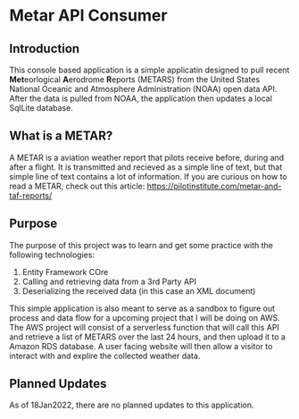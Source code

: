 # Metar API Consumer

## Introduction
This console based application is a simple applicatin designed to pull recent **Met**eorlogical **A**erodrome **R**eports (METARS) from the United States National Oceanic and Atmosphere Administration (NOAA) open data API. After the data is pulled from NOAA, the application then updates a local SqlLite database.

## What is a METAR?
A METAR is a aviation weather report that pilots receive before, during and after a flight. It is transmitted and recieved as a simple line of text, but that simple line of text contains a lot of information. If you are curious on how to read a METAR, check out this article: https://pilotinstitute.com/metar-and-taf-reports/

## Purpose
The purpose of this project was to learn and get some practice with the following technologies:
  1) Entity Framework COre
  2) Calling and retrieving data from a 3rd Party API
  3) Deserializing the received data (in this case an XML document)

This simple application is also meant to serve as a sandbox to figure out process and data flow for a upcoming project that I will be doing on AWS. The AWS project will consist of a serverless function that will call this API and retrieve a list of METARS over the last 24 hours, and then upload it to a Amazon RDS database. A user facing website will then allow a visitor to interact with and explire the collected weather data.

## Planned Updates
 As of 18Jan2022, there are no planned updates to this application.
